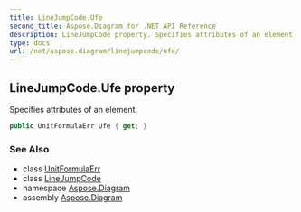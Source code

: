 ```yaml
---
title: LineJumpCode.Ufe
second_title: Aspose.Diagram for .NET API Reference
description: LineJumpCode property. Specifies attributes of an element
type: docs
url: /net/aspose.diagram/linejumpcode/ufe/
---
```

## LineJumpCode.Ufe property

Specifies attributes of an element.

```csharp
public UnitFormulaErr Ufe { get; }
```

### See Also

* class [UnitFormulaErr](../../unitformulaerr/)
* class [LineJumpCode](../)
* namespace [Aspose.Diagram](../../linejumpcode/)
* assembly [Aspose.Diagram](../../../)


